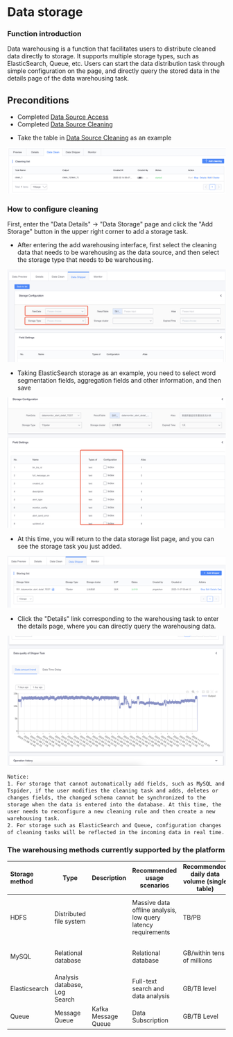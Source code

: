 # Data storage

### Function introduction

Data warehousing is a function that facilitates users to distribute cleaned data directly to storage. It supports multiple storage types, such as ElasticSearch, Queue, etc. Users can start the data distribution task through simple configuration on the page, and directly query the stored data in the details page of the data warehousing task.

## Preconditions
- Completed [Data Source Access](./data-access/concepts.md)
- Completed [Data Source Cleaning](data-clean/detail.md)

* Take the table in [Data Source Cleaning](data-clean/detail.md) as an example

![](../../assets/datahub_clean_scenario_split_05.png)

### How to configure cleaning

First, enter the "Data Details" -> "Data Storage" page and click the "Add Storage" button in the upper right corner to add a storage task.

* After entering the add warehousing interface, first select the cleaning data that needs to be warehousing as the data source, and then select the storage type that needs to be warehousing.

![](../../assets/datahub_clean_to_storage_01.png)

* Taking ElasticSearch storage as an example, you need to select word segmentation fields, aggregation fields and other information, and then save

![](../../assets/datahub_clean_to_storage_02.png)

* At this time, you will return to the data storage list page, and you can see the storage task you just added.

![](../../assets/datahub_clean_to_storage_03.png)

* Click the "Details" link corresponding to the warehousing task to enter the details page, where you can directly query the warehousing data.

![](../../assets/datahub_clean_to_storage_04.png)

```plain
Notice:
1. For storage that cannot automatically add fields, such as MySQL and Tspider, if the user modifies the cleaning task and adds, deletes or changes fields, the changed schema cannot be synchronized to the storage when the data is entered into the database. At this time, the user needs to reconfigure a new cleaning rule and then create a new warehousing task.
2. For storage such as ElasticSearch and Queue, configuration changes of cleaning tasks will be reflected in the incoming data in real time.
```


### The warehousing methods currently supported by the platform


| Storage method | Type | Description | Recommended usage scenarios | Recommended daily data volume (single table) | Query mode |
| :--- | ---- | ---- | ---- | ---- | ---- |
| HDFS | Distributed file system | | Massive data offline analysis, low query latency requirements | TB/PB | Can be connected to offline analysis/ad hoc query/data analysis and other methods |
| MySQL | Relational database | | Relational database | GB/within tens of millions | Point query/association query/aggregation query |
| Elasticsearch | Analysis database, Log Search | | Full-text search and data analysis | GB/TB level | Search query (supports word segmentation) |
| Queue | Message Queue | Kafka Message Queue | Data Subscription | GB/TB Level | Client Connection Consumption |